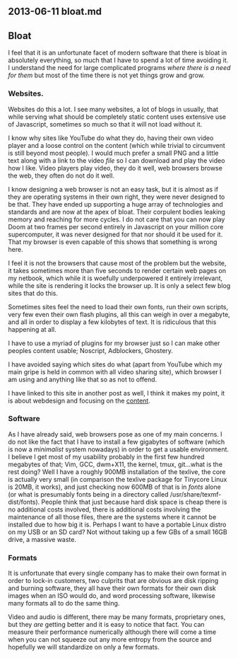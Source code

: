 ## 2013-06-11 bloat.md

## Bloat

I feel that it is an unfortunate facet of modern software that there is bloat in
absolutely everything, so much that I have to spend a lot of time avoiding it. I
understand the need for large complicated programs *where there is a need for
them* but most of the time there is not yet things grow and grow.

### Websites.

Websites do this a lot. I see many websites, a lot of blogs in usually, that
while serving what should be completely static content uses extensive use of
Javascript, sometimes so much so that it will not load without it. 

I know why sites like YouTube do what they do, having their own video player and
a loose control on the content (which while trivial to circumvent is still
beyond most people). I would much prefer a small PNG and a little text along
with a link to the video *file* so I can download and play the video how I
like. Video players play video, they do it well, web browsers browse the web,
they often do not do it well. 

I know designing a web browser is not an easy task, but it is almost as if they
are operating systems in their own right, they were never designed to be that.
They have ended up supporting a huge array of technologies and standards and are
now at the apex of bloat. Their corpulent bodies leaking memory and reaching for
more cycles. I do not care that you can now play Doom at two frames per second
entirely in Javascript on your million core supercomputer, it was never designed
for that nor should it be used for it. That my browser is even capable of this
shows that something is wrong here.

I feel it is not the browsers that cause most of the problem but the website, it
takes sometimes more than five seconds to render certain web pages on my
netbook, which while it is woefully underpowered it entirely irrelevant, while
the site is rendering it locks the browser up. It is only a select few blog
sites that do this. 

Sometimes sites feel the need to load their own fonts, run their own scripts,
very few even their own flash plugins, all this can weigh in over a megabyte,
and all in order to display a few kilobytes of text. It is ridiculous that this
happening at all.

I have to use a myriad of plugins for my browser just so I can make other
peoples content usable; Noscript, Adblockers, Ghostery. 

I have avoided saying which sites do what (apart from YouTube which my main
gripe is held in common with all video sharing site), which browser I am using 
and anything like that so as not to offend. 

I have linked to this site in another post as well, I think it makes my point,
it is about webdesign and focusing on the [content][]. 

### Software

As I have already said, web browsers pose as one of my main concerns. I do not
like the fact that I have to install a few gigabytes of software (which
is now a *minimalist* system nowadays) in order to get a usable environment. I
believe I get most of my usability probably in the first few hundred megabytes
of that; Vim, GCC, dwm+X11, the kernel, tmux, git...what is the rest doing? Well
I have a roughly 900MB installation of the texlive, the core is actually very
small (in comparison the texlive package for Tinycore Linux is 20MB, it works),
and just checking now 600MB of that is in *fonts* alone (or what is presumably
fonts being in a directory called /usr/share/texmf-dist/fonts). People think
that just because hard disk space is cheap there is no additional costs
involved, there is additional costs involving the maintenance of all those
files, there are the systems where it cannot be installed due to how big it is.
Perhaps I want to have a portable Linux distro on my USB or an SD card? Not
without taking up a few GBs of a small 16GB drive, a massive waste.

### Formats

It is unfortunate that every single company has to make their own format in
order to lock-in customers, two culprits that are obvious are disk ripping and
burning software, they all have their own formats for their own disk images when
an ISO would do, and word processing software, likewise many formats all to do
the same thing.

Video and audio is different, there may be many formats, proprietary ones, but
they *are* getting better and it is easy to notice that fact. You can measure
their performance numerically although there will come a time when you can not
squeeze out any more entropy from the source and hopefully we will standardize
on only a few formats. 

[content]: http://justinjackson.ca/words.html "This is a web page by Justin Jackson"
